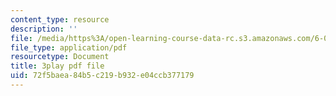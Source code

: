 ```yaml
---
content_type: resource
description: ''
file: /media/https%3A/open-learning-course-data-rc.s3.amazonaws.com/6-034-artificial-intelligence-fall-2010/72f5baea84b5c219b932e04ccb377179_PwhiWxHK8o.pdf
file_type: application/pdf
resourcetype: Document
title: 3play pdf file
uid: 72f5baea-84b5-c219-b932-e04ccb377179
---
```

